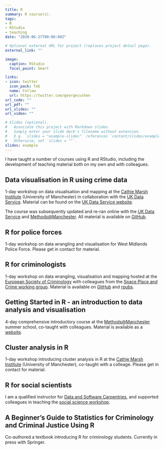 ```yaml
---
title: R
summary: R course(s).
tags:
- R
- RStudio
- teaching
date: "2020-06-27T00:00:00Z"

# Optional external URL for project (replaces project detail page).
external_link: ""

image:
  caption: RStudio
  focal_point: Smart

links:
- icon: twitter
  icon_pack: fab
  name: Follow
  url: https://twitter.com/georgecushen
url_code: ""
url_pdf: ""
url_slides: ""
url_video: ""

# Slides (optional).
#   Associate this project with Markdown slides.
#   Simply enter your slide deck's filename without extension.
#   E.g. `slides = "example-slides"` references `content/slides/example-slides.md`.
#   Otherwise, set `slides = ""`.
slides: example
---
```


I have taught a number of courses using R and RStudio, including the development of teaching material both on my own and with colleagues.

## Data visualisation in R using crime data

1-day workshop on data visualisation and mapping at the [Cathie Marsh Institute](https://www.cmi.manchester.ac.uk/) (University of Manchester) in collaboration with the [UK Data Service](https://ukdataservice.ac.uk/). Material can be found on the [UK Data Service website](https://ukdataservice.ac.uk/news-and-events/eventsitem/?id=5552).

The course was subsequently updated and re-ran online with the [UK Data Service](https://ukdataservice.ac.uk/) and [Methods@Manchester](https://www.methods.manchester.ac.uk/). All material is available on [GitHub](https://github.com/langtonhugh/data_viz_R_workshop).


## R for police forces

1-day workshop on data wrangling and visualisation for West Midlands Police Force. Please get in contact for material.

## R for criminologists

1-day workshop on data wrangling, visualisation and mapping hosted at the [European Society of Criminology](https://www.esc-eurocrim.org/) with colleagues from the [Space Place and Crime working group](http://www.space-place-crime.eu/). Material is available on [GitHub](https://github.com/langtonhugh/ESC2019) and [rpubs](https://rpubs.com/spaceplacecrime).

## Getting Started in R - an introduction to data analysis and visualisation

4-day comprehensive introductory course at the [Methods@Manchester](https://www.methods.manchester.ac.uk/) summer school, co-taught with colleagues. Material is available as a [website](https://rcatlord.github.io/GSinR/).

## Cluster analysis in R

1-day workshop introducing cluster analysis in R at the [Cathie Marsh Institute](https://www.cmi.manchester.ac.uk/) (University of Manchester), co-taught with a colleage. Please get in contact for material.

## R for social scientists

I am a qualified instructor for [Data and Software Carpentries](https://carpentries.org/), and supported colleagues in teaching the [social science workshop](https://datacarpentry.org/r-socialsci/).

## A Beginner’s Guide to Statistics for Criminology and Criminal Justice Using R

Co-authored a textbook introducing R for criminology students. Currently in press with Springer.
